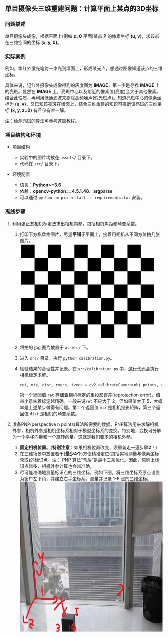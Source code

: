 ## 单目摄像头三维重建问题：计算平面上某点的3D坐标

### 问题描述

单目摄像头成像，根据平面上(例如 **z=0** 平面)某点 **P** 的像素坐标 **(u, v)**，求该点在三维空间的坐标 **(x, y, 0)**。

### 实际案例

例如，拿红外激光笔射一束光到墙面上，形成某光点，想通过图像知道该点的三维坐标。

具体来说，记红外摄像头成像得到的灰度图为 **IMAGE**，第一步是寻找 **IMAGE** 上的亮斑。显然在 **IMAGE** 上，亮斑中心以及附近的像素值(亮度)会大于其他像素。结合此性质，再利用低通滤波来剔除高频噪声(假光斑点)。知道亮斑中心的像素坐标为 **(u, v)**，又已知该亮斑在墙面上，结合三维重建的知识可推断该亮斑的三维坐标 **(x, y, z=0)** 有且仅有唯一解。

注：检测亮斑的算法可参考[这篇教程](https://www.pyimagesearch.com/2016/10/31/detecting-multiple-bright-spots-in-an-image-with-python-and-opencv/)。

### 项目结构和环境

- 项目结构
  - 实验中的图片均放在 `assets/` 目录下。
  - 代码在 `src/` 目录下。

- 环境配置
  - 语言：**Python>=3.6**
  - 依赖：**opencv-python==4.5.1.48**、**argparse**
  - 可以通过 `python -m pip install -r requirements.txt` 安装。
### 离线步骤

1. 利用张正友相机标定法求出相机内参，包括相机焦距和畸变系数。
   1. 打印下方棋盘格图片，尽量**平铺**于平面上，接着用相机从不同方位拍几张图片。<img src="https://github.com/Zju-George/3DReconstructionExample/raw/main/assets/checkerboard.png" alt="HMI" width="433" height="305" align="bottom" />
   
   2. 将拍的 jpg 图片放置于 `assets/` 下。
   3. 进入 `src/` 目录，执行 `python calibration.py`。
   4. 检验结果的合理性并记录。在 `src/calibration.py` 中，[这行代码](https://github.com/Zju-George/3DReconstructionExample/blob/a2ab1cc6d42094d5043bbdafdee6d1865ed5240b/src/calibration.py#L44)会执行相机标定求解。
        ```python
        ret, mtx, dist, rvecs, tvecs = cv2.calibrateCamera(obj_points, img_points, size, None, None)
        ```
        第一个返回值 `ret` 存储着相机标定的重投影误差(reprojection error)，值越小意味着标定越精确。一般来说`ret` 不应大于 2，但如果值大于 5，大概率是上述某步做得有问题。第二个返回值 `mtx` 是相机投影矩阵，第三个返回值 `dist` 是相机的畸变系数。
   

2. 准备PNP(perspective n points)算法所需要的数据。PNP算法用来求解相机外参，相机外参是相机坐标系相对于模型坐标系的变换。特别地，变换可分解为一个平移向量和一个旋转向量，这就是我们要求的相机外参。
   1. **固定相机位置**。(**特别注意**：如果相机位置改变，须重新走一遍步骤**2**！)
   2. 在三维场景中放置若干(**最少4个**)方便精准定位(包括实地测量与像素坐标获取)的标识点。注： PNP 算法“背后”是最小二乘优化。因此，原则上标识点越多，相机外参计算也会越准确。
   3. 尽可能准确地测量标识点的三维坐标。例如下图，将三维坐标系原点设置为窗户左下角，并建立右手坐标系。测量并记录 1-6 点的三维坐标。
        <img src="https://github.com/Zju-George/3DReconstructionExample/raw/main/assets/image.jpg" alt="HMI" width="640" height="480" align="bottom" />